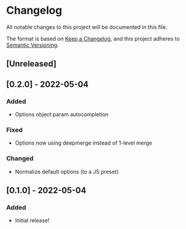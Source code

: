 # Changelog

All notable changes to this project will be documented in this file.

The format is based on [Keep a Changelog](https://keepachangelog.com/en/1.0.0/),
and this project adheres to [Semantic Versioning](https://semver.org/spec/v2.0.0.html).

## [Unreleased]

## [0.2.0] - 2022-05-04

### Added

- Options object param autocompletion

### Fixed

- Options now using deepmerge instead of 1-level merge

### Changed

- Normalize default options (to a JS preset)

## [0.1.0] - 2022-05-04

### Added

- Initial release!